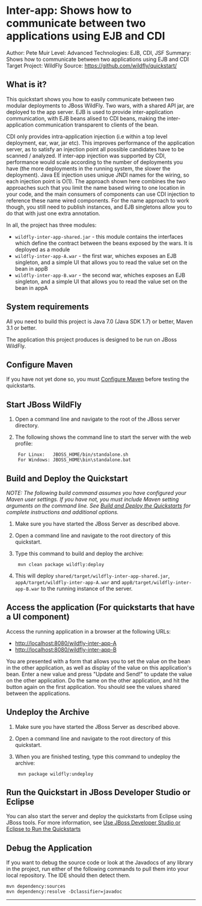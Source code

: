 Inter-app: Shows how to communicate between two applications using EJB and CDI 
==============================================================================
Author: Pete Muir
Level: Advanced
Technologies: EJB, CDI, JSF
Summary: Shows how to communicate between two applications using EJB and CDI
Target Project: WildFly
Source: <https://github.com/wildfly/quickstart/>

What is it?
-----------

This quickstart shows you how to easily communicate between two modular deployments to JBoss WildFly. Two wars, with a shared API jar, are deployed to the app server. EJB is used to provide inter-application communication, with EJB beans alised to CDI beans, making the inter-application communication transparent to clients of the bean.

CDI only provides intra-application injection (i.e within a top level deployment, ear, war, jar etc). This improves performance of the application server, as to satisfy an injection point all possible candidates have to be scanned / analyzed. If inter-app injection was supported by CDI, performance would scale according to the number of deployments you have (the more deployments in the running system, the slower the deployment). Java EE injection uses unique JNDI names for the wiring, so each injection point is O(1). The approach shown here combines the two approaches such that you limit the name based wiring to one location in your code, and the main consumers of components can use CDI injection to reference these name wired components. For the name approach to work though, you still need to publish instances, and EJB singletons allow you to do that with just one extra annotation.


In all, the project has three modules:

* `wildfly-inter-app-shared.jar` - this module contains the interfaces which define the contract between the beans exposed by the wars. It is deployed as a module
* `wildfly-inter-app-A.war` - the first war, whiches exposes an EJB singleton, and a simple UI that allows you to read the value set on the bean in appB
* `wildfly-inter-app-B.war` - the second war, whiches exposes an EJB singleton, and a simple UI that allows you to read the value set on the bean in appA

System requirements
-------------------

All you need to build this project is Java 7.0 (Java SDK 1.7) or better, Maven 3.1 or better.

The application this project produces is designed to be run on JBoss WildFly.

 
Configure Maven
---------------

If you have not yet done so, you must [Configure Maven](../README.md#mavenconfiguration) before testing the quickstarts.

Start JBoss WildFly
-------------------------

1. Open a command line and navigate to the root of the JBoss server directory.
2. The following shows the command line to start the server with the web profile:

        For Linux:   JBOSS_HOME/bin/standalone.sh
        For Windows: JBOSS_HOME\bin\standalone.bat


Build and Deploy the Quickstart
-------------------------

_NOTE: The following build command assumes you have configured your Maven user settings. If you have not, you must include Maven setting arguments on the command line. See [Build and Deploy the Quickstarts](../README.md#buildanddeploy) for complete instructions and additional options._

1. Make sure you have started the JBoss Server as described above.
2. Open a command line and navigate to the root directory of this quickstart.
3. Type this command to build and deploy the archive:

        mvn clean package wildfly:deploy
4. This will deploy `shared/target/wildfly-inter-app-shared.jar`, `appA/target/wildfly-inter-app-A.war` and `appB/target/wildfly-inter-app-B.war` to the running instance of the server.

Access the application (For quickstarts that have a UI component)
---------------------


Access the running application in a browser at the following URLs:

* <http://localhost:8080/wildfly-inter-app-A>
* <http://localhost:8080/wildfly-inter-app-B>

You are presented with a form that allows you to set the value on the bean in the other application, as well as display of the value on this application's bean. Enter a new value and press "Update and Send!" to update the value on the other application. Do the same on the other application, and hit the button again on the first application. You should see the values shared between the applications.


Undeploy the Archive
--------------------

1. Make sure you have started the JBoss Server as described above.
2. Open a command line and navigate to the root directory of this quickstart.
3. When you are finished testing, type this command to undeploy the archive:

        mvn package wildfly:undeploy


Run the Quickstart in JBoss Developer Studio or Eclipse
-------------------------------------
You can also start the server and deploy the quickstarts from Eclipse using JBoss tools. For more information, see [Use JBoss Developer Studio or Eclipse to Run the Quickstarts](../README.md#useeclipse) 

Debug the Application
------------------------------------

If you want to debug the source code or look at the Javadocs of any library in the project, run either of the following commands to pull them into your local repository. The IDE should then detect them.

    mvn dependency:sources
    mvn dependency:resolve -Dclassifier=javadoc

------------------------------------

